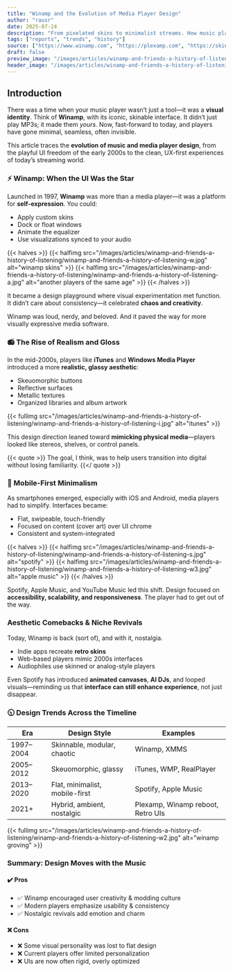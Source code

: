 ```yaml
---
title: "Winamp and the Evolution of Media Player Design"
author: "rausr"
date: 2025-07-24
description: "From pixelated skins to minimalist streams. How music players reflect our changing digital habits."
tags: ["reports", "trends", "history"]
source: ["https://www.winamp.com", "https://plexamp.com", "https://skins.webamp.org", "https://spotify.design", "https://uxdesign.cc"]
draft: false
preview_image: "/images/articles/winamp-and-friends-a-history-of-listening/winamp-and-friends-a-history-of-listening-1.jpg"
header_image: "/images/articles/winamp-and-friends-a-history-of-listening/winamp-and-friends-a-history-of-listening-1.jpg"
---
```


## Introduction

There was a time when your music player wasn’t just a tool—it was a **visual identity**. Think of **Winamp**, with its iconic, skinable interface. It didn’t just play MP3s; it made them *yours*. Now, fast-forward to today, and players have gone minimal, seamless, often invisible.

This article traces the **evolution of music and media player design**, from the playful UI freedom of the early 2000s to the clean, UX-first experiences of today’s streaming world.

### ⚡️ Winamp: When the UI Was the Star

Launched in 1997, **Winamp** was more than a media player—it was a platform for **self-expression**. You could:
- Apply custom skins
- Dock or float windows
- Animate the equalizer
- Use visualizations synced to your audio

{{< halves >}}
{{< halfimg src="/images/articles/winamp-and-friends-a-history-of-listening/winamp-and-friends-a-history-of-listening-w.jpg" alt="winamp skins" >}}
{{< halfimg src="/images/articles/winamp-and-friends-a-history-of-listening/winamp-and-friends-a-history-of-listening-a.jpg" alt="another players of the same age" >}}
{{< /halves >}}

It became a design playground where visual experimentation met function. It didn’t care about consistency—it celebrated **chaos and creativity**.

Winamp was loud, nerdy, and beloved. And it paved the way for more visually expressive media software.

### 📻 The Rise of Realism and Gloss

In the mid-2000s, players like **iTunes** and **Windows Media Player** introduced a more **realistic, glassy aesthetic**:
- Skeuomorphic buttons
- Reflective surfaces
- Metallic textures
- Organized libraries and album artwork

{{< fullimg src="/images/articles/winamp-and-friends-a-history-of-listening/winamp-and-friends-a-history-of-listening-i.jpg" alt="itunes" >}}

This design direction leaned toward **mimicking physical media**—players looked like stereos, shelves, or control panels.

{{< quote >}}
The goal, I think, was to help users transition into digital without losing familiarity.
{{</ quote >}}

### 📲 Mobile-First Minimalism

As smartphones emerged, especially with iOS and Android, media players had to simplify. Interfaces became:
- Flat, swipeable, touch-friendly
- Focused on content (cover art) over UI chrome
- Consistent and system-integrated

{{< halves >}}
{{< halfimg src="/images/articles/winamp-and-friends-a-history-of-listening/winamp-and-friends-a-history-of-listening-s.jpg" alt="spotify" >}}
{{< halfimg src="/images/articles/winamp-and-friends-a-history-of-listening/winamp-and-friends-a-history-of-listening-w3.jpg" alt="apple music" >}}
{{< /halves >}}

Spotify, Apple Music, and YouTube Music led this shift. Design focused on **accessibility, scalability, and responsiveness**. The player had to get out of the way.


### Aesthetic Comebacks & Niche Revivals

Today, Winamp is back (sort of), and with it, nostalgia.
- Indie apps recreate **retro skins**
- Web-based players mimic 2000s interfaces
- Audiophiles use skinned or analog-style players

Even Spotify has introduced **animated canvases**, **AI DJs**, and looped visuals—reminding us that **interface can still enhance experience**, not just disappear.


### 🕥 Design Trends Across the Timeline

| Era         | Design Style                  | Examples                        |
|-------------|-------------------------------|---------------------------------|
| 1997–2004   | Skinnable, modular, chaotic   | Winamp, XMMS                    |
| 2005–2012   | Skeuomorphic, glassy          | iTunes, WMP, RealPlayer         |
| 2013–2020   | Flat, minimalist, mobile-first| Spotify, Apple Music            |
| 2021+       | Hybrid, ambient, nostalgic    | Plexamp, Winamp reboot, Retro UIs |

{{< fullimg src="/images/articles/winamp-and-friends-a-history-of-listening/winamp-and-friends-a-history-of-listening-w2.jpg" alt="winamp groving" >}}

### Summary: Design Moves with the Music

#### ✔️ Pros
- ✅ Winamp encouraged user creativity & modding culture
- ✅ Modern players emphasize usability & consistency
- ✅ Nostalgic revivals add emotion and charm

#### ❌ Cons
- ❌ Some visual personality was lost to flat design
- ❌ Current players offer limited personalization
- ❌ UIs are now often rigid, overly optimized

